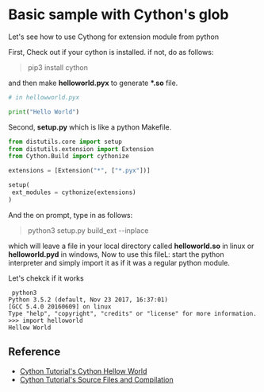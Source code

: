 # Basic sample with Cython's glob

Let's see how to use Cythong for extension module from python 

First, Check out if your cython is installed. if not, do as follows:

> pip3 install cython

and then make **helloworld.pyx** to generate **\*.so** file. 

```python
# in hellowworld.pyx

print("Hello World")
```
Second, **setup.py** which is like a python Makefile. 

```python
from distutils.core import setup
from distutils.extension import Extension
from Cython.Build import cythonize

extensions = [Extension("*", ["*.pyx"])]

setup(
 ext_modules = cythonize(extensions)
)
```

And the on prompt, type in as follows:

> python3 setup.py build_ext --inplace 

which will leave a file in your local directory called **helloworld.so** in linux or **helloworld.pyd** in windows, Now to use this fileL: start the python interpreter and simply import it as if it was a regular python module.

Let's chekck if it works 

```python3
 python3
Python 3.5.2 (default, Nov 23 2017, 16:37:01) 
[GCC 5.4.0 20160609] on linux
Type "help", "copyright", "credits" or "license" for more information.
>>> import helloworld
Hellow World
```

## Reference 

 - [Cython Tutorial's Cython Hellow World](http://cython.readthedocs.io/en/latest/src/tutorial/cython_tutorial.html#cython-hello-world)
 - [Cython Tutorial's Source Files and Compilation](http://cython.readthedocs.io/en/latest/src/userguide/source_files_and_compilation.html#compilation)
